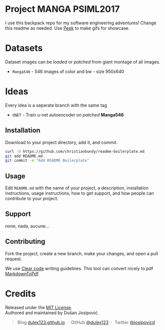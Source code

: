 # Project MANGA PSIML2017

I use this backpack repo for my software engineering adventures!
Change this readme as needed. Use [Peek](https://github.com/phw/peek) to make gifs for showcase.

# Datasets

Dataset images can be _loaded_ or *patched* from giant montage of all images.

-   `Manga546` -  546 images of color and bw - size 950x640

# Ideas

Every idea is a seperate branch with the same tag

-   `UNET`  -  Train u-net autoencoder on *patched* **Manga546**



## Installation

Download to your project directory, add it, and commit.

```sh
curl -O https://github.com/christianbundy/readme-boilerplate.md
git add README.md
git commit -m "Add README Boilerplate"
```

## Usage

Edit `README.md` with the name of your project, a description, installation instructions, usage instructions, how to get support, and how people can contribute to your project.

## Support

none, nada, aucune...

## Contributing

Fork the project, create a new branch, make your changes, and open a pull request.

We use [Clear code](http://introcs.cs.princeton.edu/java/11style/) writing guidelines.
This tool can convert nicely to pdf [MarkdownToPdf](http://www.markdowntopdf.com/)

# Credits

Released under the [MIT License].<br>
Authored and maintained by Dušan Josipović.

> Blog [dulex123.github.io](http://dulex123.github.io) &nbsp;&middot;&nbsp;
> GitHub [@dulex123](https://github.com/dulex123) &nbsp;&middot;&nbsp;
> Twitter [@josipovicd](https://twitter.com/josipovicd)

[MIT License]: http://mit-license.org/

